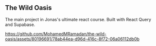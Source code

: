 ## The Wild Oasis

The main project in Jonas's ultimate react course.
Built with React Query and Supabase.






https://github.com/MohamedMRamadan/the-wild-oasis/assets/80196691/78ab44ea-d96d-416c-8f72-06a06112db0b



